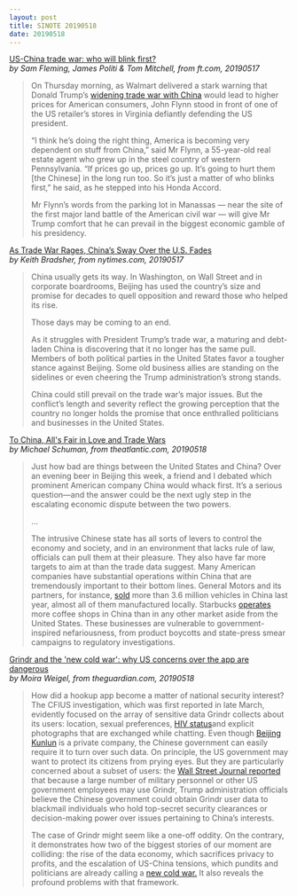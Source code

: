 ```yaml
---
layout: post
title: SINOTE 20190518
date: 20190518
---
```


[US-China trade war: who will blink first?](https://www.ft.com/content/7c96e4a0-7886-11e9-bbad-7c18c0ea0201) <br> *by Sam Fleming, James Politi & Tom Mitchell, from ft.com, 20190517*

> On Thursday morning, as Walmart delivered a stark warning that Donald Trump’s [widening trade war with China](https://www.ft.com/us-china-trade-dispute) would lead to higher prices for American consumers, John Flynn stood in front of one of the US retailer’s stores in Virginia defiantly defending the US president.
>
> “I think he’s doing the right thing, America is becoming very dependent on stuff from China,” said Mr Flynn, a 55-year-old real estate agent who grew up in the steel country of western Pennsylvania. “If prices go up, prices go up. It’s going to hurt them [the Chinese] in the long run too. So it’s just a matter of who blinks first,” he said, as he stepped into his Honda Accord.
>
> Mr Flynn’s words from the parking lot in Manassas — near the site of the first major land battle of the American civil war — will give Mr Trump comfort that he can prevail in the biggest economic gamble of his presidency.

[As Trade War Rages, China’s Sway Over the U.S. Fades](https://www.nytimes.com/2019/05/17/business/china-trade-influence.html) <br> *by Keith Bradsher, from nytimes.com, 20190517*

> China usually gets its way. In Washington, on Wall Street and in corporate boardrooms, Beijing has used the country’s size and promise for decades to quell opposition and reward those who helped its rise.
>
> Those days may be coming to an end.
>
> As it struggles with President Trump’s trade war, a maturing and debt-laden China is discovering that it no longer has the same pull. Members of both political parties in the United States favor a tougher stance against Beijing. Some old business allies are standing on the sidelines or even cheering the Trump administration’s strong stands.
>
> China could still prevail on the trade war’s major issues. But the conflict’s length and severity reflect the growing perception that the country no longer holds the promise that once enthralled politicians and businesses in the United States.

[To China, All's Fair in Love and Trade Wars](https://www.theatlantic.com/international/archive/2019/05/china-has-more-leverage-thank-you-think-trade-war/589726/) <br> *by Michael Schuman, from theatlantic.com, 20190518*

> Just how bad are things between the United States and China? Over an evening beer in Beijing this week, a friend and I debated which prominent American company China would whack first. It’s a serious question—and the answer could be the next ugly step in the escalating economic dispute between the two powers.
>
> ...
>
> The intrusive Chinese state has all sorts of levers to control the economy and society, and in an environment that lacks rule of law, officials can pull them at their pleasure. They also have far more targets to aim at than the trade data suggest. Many American companies have substantial operations within China that are tremendously important to their bottom lines. General Motors and its partners, for instance, [sold](https://investor.gm.com/node/19046/html) more than 3.6 million vehicles in China last year, almost all of them manufactured locally. Starbucks [operates](https://www.sec.gov/Archives/edgar/data/829224/000082922418000052/sbux-9302018x10xk.htm) more coffee shops in China than in any other market aside from the United States. These businesses are vulnerable to government-inspired nefariousness, from product boycotts and state-press smear campaigns to regulatory investigations.

[Grindr and the 'new cold war': why US concerns over the app are dangerous](https://www.theguardian.com/commentisfree/2019/may/18/grindr-us-security-china-new-cold-war) <br> *by Moira Weigel, from theguardian.com, 20190518*

> How did a hookup app become a matter of national security interest? The CFIUS investigation, which was first reported in late March, evidently focused on the array of sensitive data Grindr collects about its users: location, sexual preferences, [HIV status](https://www.nbcnews.com/feature/nbc-out/inside-grindr-fears-china-wanted-access-user-data-hiv-research-n989996)and explicit photographs that are exchanged while chatting. Even though [Beijing Kunlun](https://theconversation.com/should-grindr-users-worry-about-what-china-will-do-with-their-data-95972) is a private company, the Chinese government can easily require it to turn over such data. On principle, the US government may want to protect its citizens from prying eyes. But they are particularly concerned about a subset of users: the [Wall Street Journal reported](https://www.wsj.com/articles/u-s-orders-chinese-company-to-sell-grindr-app-11553717942) that because a large number of military personnel or other US government employees may use Grindr, Trump administration officials believe the Chinese government could obtain Grindr user data to blackmail individuals who hold top-secret security clearances or decision-making power over issues pertaining to China’s interests.
>
> The case of Grindr might seem like a one-off oddity. On the contrary, it demonstrates how two of the biggest stories of our moment are colliding: the rise of the data economy, which sacrifices privacy to profits, and the escalation of US-China tensions, which pundits and politicians are already calling a [new cold war.](https://www.washingtonexaminer.com/policy/defense-national-security/state-department-preparing-for-clash-of-civilizations-with-china) It also reveals the profound problems with that framework.